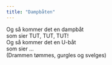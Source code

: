 ```yaml
---
title: "Dampbåten"
---
```


Og så kommer det en dampbåt  
som sier TUT, TUT, TUT!  
Og så kommer det en U-båt  
som sier ...  
(Drammen tømmes, gurgles og svelges)  